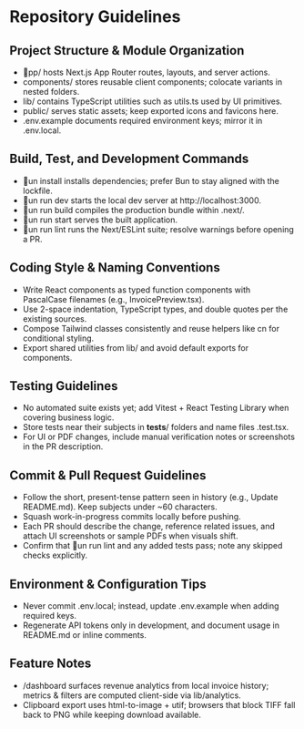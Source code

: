 # Repository Guidelines

## Project Structure & Module Organization
- pp/ hosts Next.js App Router routes, layouts, and server actions.
- components/ stores reusable client components; colocate variants in nested folders.
- lib/ contains TypeScript utilities such as utils.ts used by UI primitives.
- public/ serves static assets; keep exported icons and favicons here.
- .env.example documents required environment keys; mirror it in .env.local.

## Build, Test, and Development Commands
- un install installs dependencies; prefer Bun to stay aligned with the lockfile.
- un run dev starts the local dev server at http://localhost:3000.
- un run build compiles the production bundle within .next/.
- un run start serves the built application.
- un run lint runs the Next/ESLint suite; resolve warnings before opening a PR.

## Coding Style & Naming Conventions
- Write React components as typed function components with PascalCase filenames (e.g., InvoicePreview.tsx).
- Use 2-space indentation, TypeScript types, and double quotes per the existing sources.
- Compose Tailwind classes consistently and reuse helpers like cn for conditional styling.
- Export shared utilities from lib/ and avoid default exports for components.

## Testing Guidelines
- No automated suite exists yet; add Vitest + React Testing Library when covering business logic.
- Store tests near their subjects in __tests__/ folders and name files <feature>.test.tsx.
- For UI or PDF changes, include manual verification notes or screenshots in the PR description.

## Commit & Pull Request Guidelines
- Follow the short, present-tense pattern seen in history (e.g., Update README.md). Keep subjects under ~60 characters.
- Squash work-in-progress commits locally before pushing.
- Each PR should describe the change, reference related issues, and attach UI screenshots or sample PDFs when visuals shift.
- Confirm that un run lint and any added tests pass; note any skipped checks explicitly.

## Environment & Configuration Tips
- Never commit .env.local; instead, update .env.example when adding required keys.
- Regenerate API tokens only in development, and document usage in README.md or inline comments.
## Feature Notes
- /dashboard surfaces revenue analytics from local invoice history; metrics & filters are computed client-side via lib/analytics.
- Clipboard export uses html-to-image + utif; browsers that block TIFF fall back to PNG while keeping download available.
